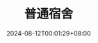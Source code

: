 ---
weight: 52
title: "普通宿舍"
description: ""
icon: "article"
date: "2024-08-12T00:01:29+08:00"
lastmod: "2024-08-12T00:01:29+08:00"
draft: true
toc: true
---